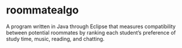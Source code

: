 # roommatealgo
A program written in Java through Eclipse that measures compatibility between potential roommates by ranking each student’s preference of study time, music, reading, and chatting.
